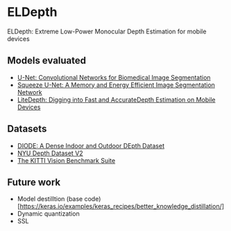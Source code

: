# ELDepth
ELDepth: Extreme Low-Power Monocular Depth Estimation for mobile devices

## Models evaluated
- [U-Net: Convolutional Networks for Biomedical Image Segmentation](https://arxiv.org/abs/1505.04597)
- [Squeeze U-Net: A Memory and Energy Efficient Image Segmentation Network](https://openaccess.thecvf.com/content_CVPRW_2020/papers/w22/Beheshti_Squeeze_U-Net_A_Memory_and_Energy_Efficient_Image_Segmentation_Network_CVPRW_2020_paper.pdf)
- [LiteDepth: Digging into Fast and AccurateDepth Estimation on Mobile Devices](https://arxiv.org/abs/2209.00961)

## Datasets
- [DIODE: A Dense Indoor and Outdoor DEpth Dataset](https://diode-dataset.org/)
- [NYU Depth Dataset V2](https://cs.nyu.edu/~silberman/datasets/nyu_depth_v2.html)
- [The KITTI Vision Benchmark Suite](https://www.cvlibs.net/datasets/kitti/eval_depth.php?benchmark=depth_prediction)


## Future work
- Model destilltion (base code)[https://keras.io/examples/keras_recipes/better_knowledge_distillation/]
- Dynamic quantization
- SSL